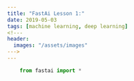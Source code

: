 ```yaml
---
title: "FastAi Lesson 1:"
date: 2019-05-03
tags: [machine learning, deep learning]
<!---
header:
  images: "/assets/images"
--->
---
```


```python
    from fastai import *
```
